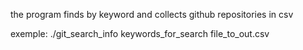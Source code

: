 the program finds by keyword and collects github repositories in csv

exemple:
        ./git_search_info keywords_for_search file_to_out.csv